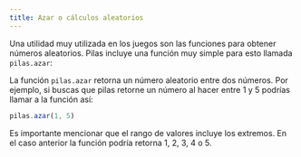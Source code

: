 ```yaml
---
title: Azar o cálculos aleatorios
---
```


Una utilidad muy utilizada en los juegos son las funciones para obtener
números aleatorios. Pilas incluye una función muy simple para esto llamada
`pilas.azar`:

La función `pilas.azar` retorna un número aleatorio entre dos números. Por
ejemplo, si buscas que pilas retorne un número al hacer entre 1 y 5 podrías
llamar a la función así:

```typescript
pilas.azar(1, 5)
```

Es importante mencionar que el rango de valores incluye los extremos. En el
caso anterior la función podría retorna 1, 2, 3, 4 o 5.
